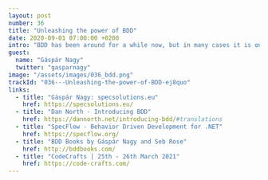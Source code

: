 ```yaml
---
layout: post
number: 36
title: "Unleashing the power of BDD"
date: 2020-09-01 07:00:00 +0200
intro: "BDD has been around for a while now, but in many cases it is only utilized as a technical aid. In this episode we try to unpack the power BDD could give us, together with Gáspár Nagy, the creator of SpecFlow."
guest:
  name: "Gáspár Nagy"
  twitter: "gasparnagy"
image: "/assets/images/036_bdd.png"
trackId: "036---Unleashing-the-power-of-BDD-ej8quo"
links:
  - title: "Gáspár Nagy: specsolutions.eu"
    href: https://specsolutions.eu/
  - title: "Dan North - Introducing BDD"
    href: https://dannorth.net/introducing-bdd/#translations
  - title: "SpecFlow - Behavior Driven Development for .NET"
    href: https://specflow.org/
  - title: "BDD Books by Gáspár Nagy and Seb Rose"
    href: http://bddbooks.com/
  - title: "CodeCrafts | 25th - 26th March 2021"
    href: https://code-crafts.com/
---
```

